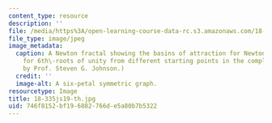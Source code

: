 ```yaml
---
content_type: resource
description: ''
file: /media/https%3A/open-learning-course-data-rc.s3.amazonaws.com/18-335j-introduction-to-numerical-methods-spring-2019/746f8152bf196882766de5a80b7b5322_18-335js19-th.jpg
file_type: image/jpeg
image_metadata:
  caption: A Newton fractal showing the basins of attraction for Newton iterations
    for 6th\-roots of unity from different starting points in the complex plane. (Image
    by Prof. Steven G. Johnson.)
  credit: ''
  image-alt: A six-petal symmetric graph.
resourcetype: Image
title: 18-335js19-th.jpg
uid: 746f8152-bf19-6882-766d-e5a80b7b5322
---
```

